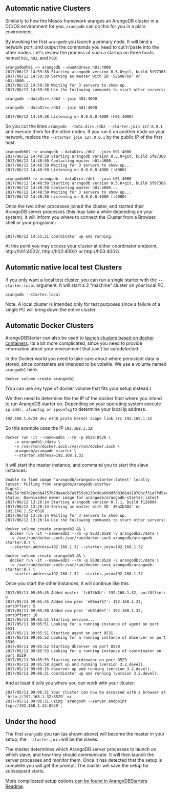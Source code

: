 Automatic native Clusters
-------------------------
Similarly to how the Mesos framework aranges an ArangoDB cluster in a
DC/OS environment for you, `arangodb` can do this for you in a plain
environment.

By invoking the first `arangodb` you launch a primary node. It will
bind a network port, and output the commands you need to cut'n'paste
into the other nodes. Let's review the process of such a startup on
three hosts named `h01`, `h02`, and `h03`: 

    arangodb@h01 ~> arangodb --ownAddress h01:4000
    2017/06/12 14:59:38 Starting arangodb version 0.5.0+git, build 5f97368
    2017/06/12 14:59:38 Serving as master with ID '52698769' on h01:4000...
    2017/06/12 14:59:38 Waiting for 3 servers to show up.
    2017/06/12 14:59:38 Use the following commands to start other servers:
    
    arangodb --dataDir=./db2 --join h01:4000

    arangodb --dataDir=./db3 --join h01:4000

    2017/06/12 14:59:38 Listening on 0.0.0.0:4000 (h01:4000)

So you cut the lines `arangodb --data.dir=./db2 --starter.join
127.0.0.1` and execute them for the other nodes. If you run it on
another node on your network, replace the `--starter.join 127.0.0.1`
by the public IP of the first host. 

    arangodbh02 ~> arangodb --dataDir=./db2 --join h01:4000
    2017/06/12 14:48:50 Starting arangodb version 0.5.0+git, build 5f97368
    2017/06/12 14:48:50 Contacting master h01:4000...
    2017/06/12 14:48:50 Waiting for 3 servers to show up...
    2017/06/12 14:48:50 Listening on 0.0.0.0:4000 (:4000)

    arangodbh03 ~> arangodb --dataDir=./db3 --join h01:4000
    2017/06/12 14:48:50 Starting arangodb version 0.5.0+git, build 5f97368
    2017/06/12 14:48:50 Contacting master h01:4000...
    2017/06/12 14:48:50 Waiting for 3 servers to show up...
    2017/06/12 14:48:50 Listening on 0.0.0.0:4000 (:4000)

Once the two other processes joined the cluster, and started their ArangoDB server processes (this may take a while depending on your system), it will inform you where to connect the Cluster from a Browser, shell or your programm:

    ...
    2017/06/12 14:55:21 coordinator up and running.

At this point you may access your cluster at either coordinator
endpoint, http://h01:4002/, http://h02:4002/ or http://h03:4002/.

Automatic native local test Clusters
------------------------------------

If you only want a local test cluster, you can run a single starter with the `--starter.local` argument.
It will start a 3 "machine" cluster on your local PC.

```
arangodb --starter.local
```

Note. A local cluster is intended only for test purposes since a failure of 
a single PC will bring down the entire cluster.

Automatic Docker Clusters
-------------------------
ArangoDBStarter can also be used to [launch clusters based on docker containers](https://github.com/arangodb-helper/arangodb#running-in-docker).
Its a bit more complicated, since you need to provide information about your environment that can't be autodetected.

In the Docker world you need to take care about where persistant data is stored, since containers are intended to be volatile. We use a volume named `arangodb1` here: 

    docker volume create arangodb1

(You can use any type of docker volume that fits your setup instead.)

We then need to determine the the IP of the docker host where you
intend to run ArangoDB starter on. Depending on your operating system
execute `ip addr, ifconfig or ipconfig` to determine your local ip
address. 

    192.168.1.0/24 dev eth0 proto kernel scope link src 192.168.1.32

So this example uses the IP `192.168.1.32`:

    docker run -it --name=adb1 --rm -p 8528:8528 \
        -v arangodb1:/data \
        -v /var/run/docker.sock:/var/run/docker.sock \
        arangodb/arangodb-starter \
        --starter.address=192.168.1.32

It will start the master instance, and command you to start the slave instances:

    Unable to find image 'arangodb/arangodb-starter:latest' locally
    latest: Pulling from arangodb/arangodb-starter
    Digest: sha256:b87d20c0b4757b7daa4cb7a9f55cb130c90a09ddfd0366a91970bcf31a7fd5a4
    Status: Downloaded newer image for arangodb/arangodb-starter:latest
    2017/06/12 13:26:14 Starting arangodb version 0.7.1, build f128884
    2017/06/12 13:26:14 Serving as master with ID '46a2b40d' on 192.168.1.32:8528...
    2017/06/12 13:26:14 Waiting for 3 servers to show up.
    2017/06/12 13:26:14 Use the following commands to start other servers:

    docker volume create arangodb2 && \
      docker run -it --name=adb2 --rm -p 8533:8528 -v arangodb2:/data \
      -v /var/run/docker.sock:/var/run/docker.sock arangodb/arangodb-starter:0.7 \
      --starter.address=192.168.1.32 --starter.join=192.168.1.32

    docker volume create arangodb3 && \
      docker run -it --name=adb3 --rm -p 8538:8528 -v arangodb3:/data \
      -v /var/run/docker.sock:/var/run/docker.sock arangodb/arangodb-starter:0.7 \
      --starter.address=192.168.1.32 --starter.join=192.168.1.32

Once you start the other instances, it will continue like this: 

    2017/05/11 09:05:45 Added master 'fc673b3b': 192.168.1.32, portOffset: 0
    2017/05/11 09:05:45 Added new peer 'e98ea757': 192.168.1.32, portOffset: 5
    2017/05/11 09:05:50 Added new peer 'eb01d0ef': 192.168.1.32, portOffset: 10
    2017/05/11 09:05:51 Starting service...
    2017/05/11 09:05:51 Looking for a running instance of agent on port 8531
    2017/05/11 09:05:51 Starting agent on port 8531
    2017/05/11 09:05:52 Looking for a running instance of dbserver on port 8530
    2017/05/11 09:05:52 Starting dbserver on port 8530
    2017/05/11 09:05:53 Looking for a running instance of coordinator on port 8529
    2017/05/11 09:05:53 Starting coordinator on port 8529
    2017/05/11 09:05:58 agent up and running (version 3.2.devel).
    2017/05/11 09:06:15 dbserver up and running (version 3.2.devel).
    2017/05/11 09:06:31 coordinator up and running (version 3.2.devel).

And at least it tells you where you can work with your cluster:

    2017/05/11 09:06:31 Your cluster can now be accessed with a browser at `http://192.168.1.32:8529` or
    2017/05/11 09:06:31 using `arangosh --server.endpoint tcp://192.168.1.32:8529`.

Under the hood
--------------
The first `arangodb` you ran (as shown above) will become the master in your setup, the `--starter.join` will be the slaves.

The master determines which ArangoDB server processes to launch on which slave, and how they should communicate. 
It will then launch the server processes and monitor them. Once it has detected that the setup is complete you will get the prompt. The master will save the setup for subsequent starts. 

More complicated setup options [can be found in ArangoDBStarters Readme](https://github.com/arangodb-helper/arangodb#starting-an-arangodb-cluster-the-easy-way). 

